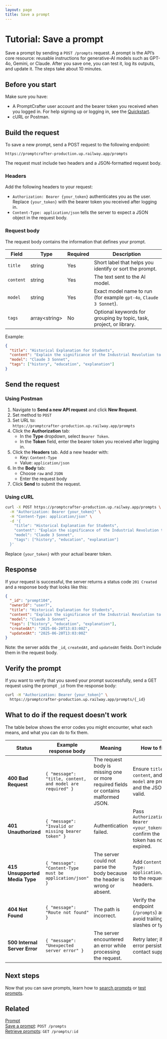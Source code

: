 ```yaml
---
layout: page
title: Save a prompt
---
```


# Tutorial: Save a prompt

Save a prompt by sending a `POST /prompts` request. A prompt is the API’s core resource: reusable instructions for generative-AI models such as GPT-4o, Gemini, or Claude. After you save one, you can test it, log its outputs, and update it. The steps take about 10 minutes.

## Before you start

Make sure you have:

- A PromptCrafter user account and the bearer token you received when you logged in. For help signing up or logging in, see the [Quickstart](../quickstart.md).
- cURL or Postman.  

## Build the request

To save a new prompt, send a POST request to the following endpoint:

```text
https://promptcrafter-production.up.railway.app/prompts
```

The request must include two headers and a JSON-formatted request body.

### Headers

Add the following headers to your request:

- `Authorization: Bearer {your_token}` authenticates you as the user. Replace `{your_token}` with the bearer token you received after logging in.  
- `Content-Type: application/json` tells the server to expect a JSON object in the request body.

### Request body

The request body contains the information that defines your prompt.

| Field    | Type             | Required | Description                                                            |
|----------|------------------|----------|------------------------------------------------------------------------|
| `title`  | string           | Yes      | Short label that helps you identify or sort the prompt.                |
| `content`| string           | Yes      | The text sent to the AI model.                                         |
| `model`  | string           | Yes      | Exact model name to run (for example `gpt-4o`, `Claude 3 Sonnet`).     |
| `tags`   | array\<string\>  | No       | Optional keywords for grouping by topic, task, project, or library.    |

Example:

```json
{
  "title": "Historical Explanation for Students",
  "content": "Explain the significance of the Industrial Revolution to high school students using clear, accessible language. Include at least two key inventions and describe how these changes affected daily life in Europe and America.",
  "model": "Claude 3 Sonnet",
  "tags": ["history", "education", "explanation"]
}
```

## Send the request

### Using Postman

1. Navigate to **Send a new API request** and click **New Request**.
2. Set method to `POST`
3. Set URL to:  
   `https://promptcrafter-production.up.railway.app/prompts`
4. Click the **Authorization** tab:
   - In the **Type** dropdown, select `Bearer Token`.
   - In the **Token** field, enter the bearer token you received after logging in.
5. Click the **Headers** tab. Add a new header with:
   - Key: `Content-Type`
   - Value: `application/json`
6. In the **Body** tab:
   - Choose `raw` and `JSON`
   - Enter the request body
7. Click **Send** to submit the request.

### Using cURL

```bash
curl -X POST https://promptcrafter-production.up.railway.app/prompts \
  -H "Authorization: Bearer {your_token}" \
  -H "Content-Type: application/json" \
  -d '{
    "title": "Historical Explanation for Students",
    "content": "Explain the significance of the Industrial Revolution to high school students using clear, accessible language. Include at least two key inventions and describe how these changes affected daily life in Europe and America.",
    "model": "Claude 3 Sonnet",
    "tags": ["history", "education", "explanation"]
  }'
```

Replace `{your_token}` with your actual bearer token.

## Response

If your request is successful, the server returns a status code `201 Created` and a response body that looks like this:

```json
{
  "_id": "prompt104",
  "ownerId": "user7",
  "title": "Historical Explanation for Students",
  "content": "Explain the significance of the Industrial Revolution to high school students using clear, accessible language. Include at least two key inventions and describe how these changes affected daily life in Europe and America.",
  "model": "Claude 3 Sonnet",
  "tags": ["history", "education", "explanation"],
  "createdAt": "2025-06-20T13:03:00Z",
  "updatedAt": "2025-06-20T13:03:00Z"
}
```

Note: the server adds the `_id`, `createdAt`, and `updatedAt` fields. Don't include them in the request body.

## Verify the prompt

If you want to verify that you saved your prompt successfully, send a GET request using the prompt `_id` from the response body:

```bash
curl -H "Authorization: Bearer {your_token}" \
  https://promptcrafter-production.up.railway.app/prompts/{_id}
```

## What to do if the request doesn't work

The table below shows the error codes you might encounter, what each means, and what you can do to fix them.

| Status | Example response body | Meaning | How to fix |
|--------|----------------------|---------|------------|
| **400 Bad Request** | `{ "message": "title, content, and model are required" }` | The request body is missing one or more required fields or contains malformed JSON. | Ensure `title`, `content`, and `model` are present and the JSON is valid. |
| **401 Unauthorized** | `{ "message": "Invalid or missing bearer token" }` | Authentication failed. | Pass `Authorization: Bearer <your_token>` and confirm the token has not expired. |
| **415 Unsupported Media Type** | `{ "message": "Content-Type must be application/json" }` | The server could not parse the body because the header is wrong or absent. | Add `Content-Type: application/json` to the request headers. |
| **404 Not Found** | `{ "message": "Route not found" }` | The path is incorrect. | Verify the endpoint (`/prompts`) and avoid trailing slashes or typos. |
| **500 Internal Server Error** | `{ "message": "Unexpected server error" }` | The server encountered an error while processing the request. | Retry later; if the error persists, contact support. |

## Next steps

Now that you can save prompts, learn how to [search prompts](search-prompts.md) or [test prompts](test-prompt.md).

## Related

[Prompt](../resources/prompt.md)  
[Save a prompt](../references/post-prompts.md): `POST /prompts`  
[Retrieve prompts](../references/get-prompts.md): `GET /prompts/:id`
